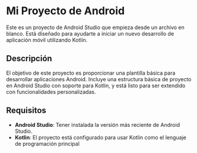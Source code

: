 # Mi Proyecto de Android
Este es un proyecto de Android Studio que empieza desde un archivo en blanco. 
Está diseñado para ayudarte a iniciar un nuevo desarrollo de aplicación móvil utilizando Kotlin.

## Descripción

El objetivo de este proyecto es proporcionar una plantilla básica para desarrollar aplicaciones Android. 
Incluye una estructura básica de proyecto en Android Studio con soporte para Kotlin, y está 
listo para ser extendido con funcionalidades personalizadas.

## Requisitos

- **Android Studio**: Tener instalada la versión más reciente de Android Studio.
- **Kotlin**: El proyecto está configurado para usar Kotlin como el lenguaje de programación principal

